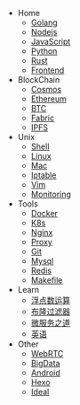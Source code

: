 - Home
    * [Golang](guides/golang.md)
    * [Nodejs](guides/nodejs.md)
    * [JavaScript](guides/javascript.md)
    * [Python](guides/python.md)
    * [Rust](guides/rust.md)
    * [Frontend](guides/frontend.md)
- BlockChain
    * [Cosmos](blockchain/cosmos/README.md)
    * [Ethereum](blockchain/eth/README.md)
    * [BTC](blockchain/btc/README.md)
    * [Fabric](blockchain/fabric/README.md)
    * [IPFS](blockchain/ipfs/README.md)
- Unix
    * [Shell](unix/shell.md)
    * [Linux](unix/linux.md)
    * [Mac](unix/macos.md)
    * [Iptable](unix/iptable.md)
    * [Vim](unix/vim.md)
    * [Monitoring](unix/monitoring.md)
- Tools
    * [Docker](tools/docker/README.md)
    * [K8s](tools/k8s/README.md)
    * [Nginx](tools/nginx/README.md)
    * [Proxy](tools/proxy/README.md)
    * [Git](tools/git.md)
    * [Mysql](tools/mysql.md)
    * [Redis](tools/redis.md)
    * [Makefile](tools/makefile.md)
- Learn
    * [浮点数运算](learn/float.md)
    * [布隆过滤器](learn/bloom-filter.md)
    * [微服务之道](learn/micro-service.md)
    * [英语](learn/english.md)
- Other
    * [WebRTC](other/webrtc.md)
    * [BigData](other/bigdata.md)
    * [Android](other/android/README.md)
    * [Hexo](other/hexo.md)
    * [Ideal](other/ideal.md)
